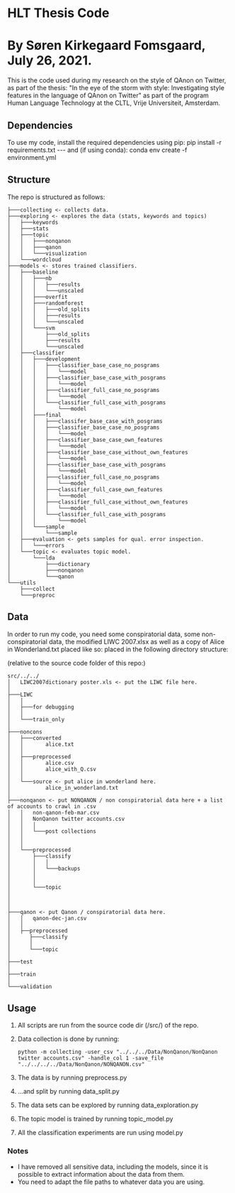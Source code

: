 # HLT Thesis Code
 
# By Søren Kirkegaard Fomsgaard, July 26, 2021.

This is the code used during my research on the style of QAnon on Twitter, as part of the thesis: "In the eye of the storm with style: Investigating style features in the language of QAnon on Twitter" as part of the program Human Language Technology at the CLTL, Vrije Universiteit, Amsterdam.




## Dependencies

To use my code, install the required dependencies using pip: pip install -r requirements.txt --- and (if using conda): conda env create -f environment.yml


## Structure

The repo is structured as follows:
```
├───collecting <- collects data.
├───exploring <- explores the data (stats, keywords and topics)
│   ├───keywords
│   ├───stats
│   ├───topic
│   │   ├───nonqanon
│   │   ├───qanon
│   │   └───visualization
│   └───wordcloud
├───models <- stores trained classifiers.
│   ├───baseline
│   │   ├───nb
│   │   │   ├───results
│   │   │   └───unscaled
│   │   ├───overfit
│   │   ├───randomforest
│   │   │   ├───old_splits
│   │   │   ├───results
│   │   │   └───unscaled
│   │   └───svm
│   │       ├───old_splits
│   │       ├───results
│   │       └───unscaled
│   ├───classifier
│   │   ├───development
│   │   │   ├───classifier_base_case_no_posgrams
│   │   │   │   └───model
│   │   │   ├───classifier_base_case_with_posgrams
│   │   │   │   └───model
│   │   │   ├───classifier_full_case_no_posgrams
│   │   │   │   └───model
│   │   │   └───classifier_full_case_with_posgrams
│   │   │       └───model
│   │   ├───final
│   │   │   ├───classifer_base_case_with_posgrams
│   │   │   ├───classifier_base_case_no_posgrams
│   │   │   │   └───model
│   │   │   ├───classifier_base_case_own_features
│   │   │   │   └───model
│   │   │   ├───classifier_base_case_without_own_features
│   │   │   │   └───model
│   │   │   ├───classifier_base_case_with_posgrams
│   │   │   │   └───model
│   │   │   ├───classifier_full_case_no_posgrams
│   │   │   │   └───model
│   │   │   ├───classifier_full_case_own_features
│   │   │   │   └───model
│   │   │   ├───classifier_full_case_without_own_features
│   │   │   │   └───model
│   │   │   └───classifier_full_case_with_posgrams
│   │   │       └───model
│   │   └───sample
│   │       └───sample
│   ├───evaluation <- gets samples for qual. error inspection.
│   │   └───errors
│   └───topic <- evaluates topic model.
│       └───lda
│           ├───dictionary
│           ├───nonqanon
│           └───qanon
└───utils
    ├───collect
    └───preproc
```

## Data

In order to run my code, you need some conspiratorial data, some non-conspiratorial data, the modified LIWC 2007.xlsx as well as a copy of Alice in Wonderland.txt placed like so:
 placed in the following directory structure:

(relative to the source code folder of this repo:)
```
src/../../
│   LIWC2007dictionary poster.xls <- put the LIWC file here.
│
├───LIWC
│   │
│   ├───for debugging
│   │
│   └───train_only
│
├───noncons 
│   ├───converted
│   │       alice.txt
│   │
│   ├───preprocessed
│   │       alice.csv
│   │       alice_with_Q.csv
│   │
│   └───source <- put alice in wonderland here.
│           alice_in_wonderland.txt
│
├───nonqanon <- put NONQANON / non conspiratorial data here + a list of accounts to crawl in .csv
│   │   non-qanon-feb-mar.csv
│   │   NonQanon twitter accounts.csv
│   │   │
│   │   └───post collections
│   │           
│   │
│   └───preprocessed
│       ├───classify
│       │   │  
│       │   └───backups
│       │          
│       │
│       └───topic
│             
│
│
├───qanon <- put Qanon / conspiratorial data here.
│   │   qanon-dec-jan.csv
│   │
│   ├──preprocessed
│      ├───classify
│      │
│      └───topic
│
├───test
│
├───train
│       
└───validation
```

## Usage

1. All scripts are run from the source code dir (/src/) of the repo.
2. Data collection is done by running: 
   
    `python -m collecting -user_csv "../../../Data/NonQanon/NonQanon twitter accounts.csv" -handle_col 1 -save_file "../../../../Data/NonQanon/NONQANON.csv"`
3. The data is by running preprocess.py
4. ...and split by running data_split.py
5. The data sets can be explored by running data_exploration.py
6. The topic model is trained by running topic_model.py
7. All the classification experiments are run using model.py

### Notes
* I have removed all sensitive data, including the models, since it is possible to extract information about the data from them.
* You need to adapt the file paths to whatever data you are using.


